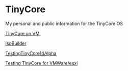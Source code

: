 # TinyCore
My personal and public information for the TinyCore OS

[TinyCore on VM](TinyCoreOnVM.md)

[IsoBuilder](src)

[TestingTinyCore14Alpha](TestingTinyCore14Alpha.md)

[Testing TinyCore for VMWare/esxi](https://github.com/alphons/TinyCore/tree/main/metrics)

